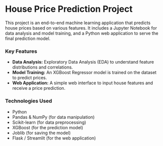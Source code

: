 # House Price Prediction Project

This project is an end-to-end machine learning application that predicts house prices based on various features.
It includes a Jupyter Notebook for data analysis and model training, and a Python web application to serve the final prediction model.

### Key Features
- **Data Analysis:** Exploratory Data Analysis (EDA) to understand feature distributions and correlations.
- **Model Training:** An XGBoost Regressor model is trained on the dataset to predict prices.
- **Web Application:** A simple web interface to input house features and receive a price prediction.

### Technologies Used
- Python
- Pandas & NumPy (for data manipulation)
- Scikit-learn (for data preprocessing)
- XGBoost (for the prediction model)
- Joblib (for saving the model)
- Flask / Streamlit (for the web application)

